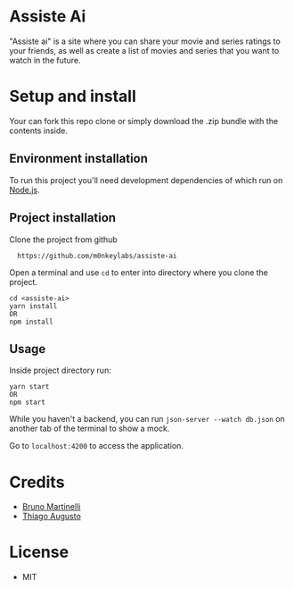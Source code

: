 # Assiste Ai

"Assiste ai" is a site where you can share your movie and series ratings to your friends, as well as create a list of movies and series that you want to watch in the future.

# Setup and install
Your can fork this repo clone or simply download the .zip bundle with the contents inside.

## Environment installation

To run this project you'll need development dependencies of which run on [Node.js](https://nodejs.org/en/download/).

## Project installation

 Clone the project from github
```
  https://github.com/m0nkeylabs/assiste-ai
```
Open a terminal and use `cd` to enter into directory where you clone the project.
```
cd <assiste-ai>
yarn install
OR
npm install
```

## Usage 

Inside project directory run:
```
yarn start 
OR
npm start
```

While you haven't a backend, you can run `json-server --watch db.json` on another tab of the terminal to show a mock.

Go to `localhost:4200` to access the application.

# Credits

* [Bruno Martinelli](https://github.com/martinelli4630) 
* [Thiago Augusto](https://github.com/thiaugpr) 

# License
* MIT

